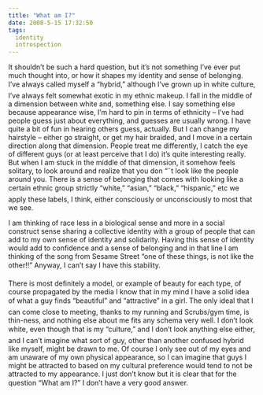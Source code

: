 ```yaml
---
title: "What am I?"
date: 2008-5-15 17:32:50
tags:
  identity
  introspection
---
```



It shouldn’t be such a hard question, but it’s not something I’ve ever put much thought into, or how it shapes my identity and sense of belonging. I’ve always called myself a “hybrid,” although I’ve grown up in white culture, I’ve always felt somewhat exotic in my ethnic makeup. I fall in the middle of a dimension between white and, something else. I say something else because appearance wise, I’m hard to pin in terms of ethnicity – I’ve had people guess just about everything, and guesses are usually wrong. I have quite a bit of fun in hearing others guess, actually. But I can change my hairstyle – either go straight, or get my hair braided, and I move in a certain direction along that dimension. People treat me differently, I catch the eye of different guys (or at least perceive that I do) it’s quite interesting really. But when I am stuck in the middle of that dimension, it somehow feels solitary, to look around and realize that you don “˜t look like the people around you. There is a sense of belonging that comes with looking like a certain ethnic group strictly “white,” “asian,” “black,” “hispanic,” etc we apply these labels, I think, either consciously or unconsciously to most that we see.

I am thinking of race less in a biological sense and more in a social construct sense sharing a collective identity with a group of people that can add to my own sense of identity and solidarity. Having this sense of identity would add to confidence and a sense of belonging and in that line I am thinking of the song from Sesame Street “one of these things, is not like the other!!” Anyway, I can’t say I have this stability.

There is most definitely a model, or example of beauty for each type, of course propagated by the media I know that in my mind I have a solid idea of what a guy finds “beautiful” and “attractive” in a girl. The only ideal that I can come close to meeting, thanks to my running and Scrubs/gym time, is thin-ness, and nothing else about me fits any schema very well. I don’t look white, even though that is my “culture,” and I don’t look anything else either, and I can’t imagine what sort of guy, other than another confused hybrid like myself, might be drawn to me. Of course I only see out of my eyes and am unaware of my own physical appearance, so I can imagine that guys I might be attracted to based on my cultural preference would tend to not be attracted to my appearance. I just don’t know but it is clear that for the question “What am I?” I don’t have a very good answer.


